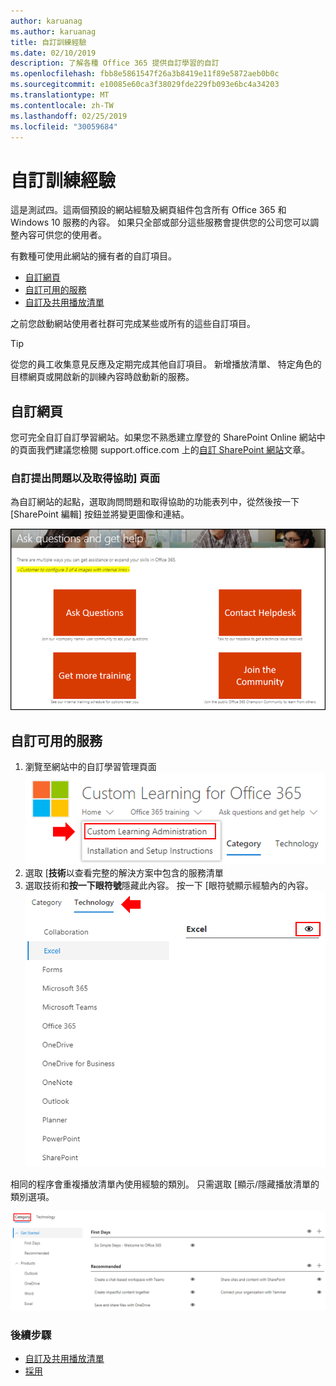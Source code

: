 ```yaml
---
author: karuanag
ms.author: karuanag
title: 自訂訓練經驗
ms.date: 02/10/2019
description: 了解各種 Office 365 提供自訂學習的自訂
ms.openlocfilehash: fbb8e5861547f26a3b8419e11f89e5872aeb0b0c
ms.sourcegitcommit: e10085e60ca3f38029fde229fb093e6bc4a34203
ms.translationtype: MT
ms.contentlocale: zh-TW
ms.lasthandoff: 02/25/2019
ms.locfileid: "30059684"
---
```

# <a name="customize-the-training-experience"></a>自訂訓練經驗

這是測試四。這兩個預設的網站經驗及網頁組件包含所有 Office 365 和 Windows 10 服務的內容。 如果只全部或部分這些服務會提供您的公司您可以調整內容可供您的使用者。  

有數種可使用此網站的擁有者的自訂項目。 

- [自訂網頁](#customizing-web-pages)
- [自訂可用的服務](#customize-available-services)
- [自訂及共用播放清單](customplaylist.md)

之前您啟動網站使用者社群可完成某些或所有的這些自訂項目。  

> [!TIP]
> 從您的員工收集意見反應及定期完成其他自訂項目。 新增播放清單、 特定角色的目標網頁或開啟新的訓練內容時啟動新的服務。 

## <a name="customizing-web-pages"></a>自訂網頁

您可完全自訂自訂學習網站。如果您不熟悉建立摩登的 SharePoint Online 網站中的頁面我們建議您檢閱 support.office.com 上的[自訂 SharePoint 網站](https://support.office.com/en-us/article/customize-your-sharepoint-site-320b43e5-b047-4fda-8381-f61e8ac7f59b)文章。 

### <a name="customize-the-ask-questions-and-get-help-page"></a>自訂**提出問題以及取得協助**] 頁面

為自訂網站的起點，選取詢問問題和取得協助的功能表列中，從然後按一下 [SharePoint 編輯] 按鈕並將變更圖像和連結。 

![custom_ask.png](media/custom_ask.png)

## <a name="customize-available-services"></a>自訂可用的服務

1.  瀏覽至網站中的自訂學習管理頁面![custom_admin.png](media/custom_admin.png)
1. 選取 [**技術**以查看完整的解決方案中包含的服務清單
1. 選取技術和**按一下眼符號**隱藏此內容。 按一下 [眼符號顯示經驗內的內容。![自訂](media/custom_techlist.png)

相同的程序會重複播放清單內使用經驗的類別。 只需選取 [顯示/隱藏播放清單的類別選項。 

![custom_cat.png](media/custom_cat.png)

### <a name="next-steps"></a>後續步驟

- [自訂及共用播放清單](customplaylist.md)
- [採用](driveadoption.md) 